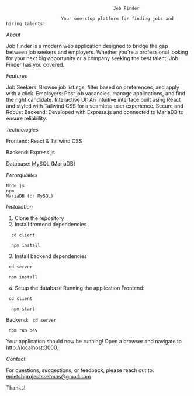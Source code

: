                                              Job Finder

                         Your one-stop platform for finding jobs and hiring talents!

_About_

Job Finder is a modern web application designed to bridge the gap between job seekers and employers. Whether you're a professional looking for your next big opportunity or a company seeking the best talent, Job Finder has you covered.

_Features_

Job Seekers: Browse job listings, filter based on preferences, and apply with a click. Employers: Post job vacancies, manage applications, and find the right candidate. Interactive UI: An intuitive interface built using React and styled with Tailwind CSS for a seamless user experience. Secure and Robust Backend: Developed with Express.js and connected to MariaDB to ensure reliability.

_Technologies_

Frontend: React & Tailwind CSS

Backend: Express.js

Database: MySQL (MariaDB)

_Prerequisites_

    Node.js
    npm
    MariaDB (or MySQL)

_Installation_

1. Clone the repository
2. Install frontend dependencies

`  cd client`

`  npm install`

3. Install backend dependencies

 ` cd server`
 
 ` npm install`
  
4. Setup the database
 Running the application
 Frontend:

 ` cd client`
 
`  npm start`

 Backend:
 ` cd server`
 
 ` npm run dev`

Your application should now be running! Open a browser and navigate to [http://localhost:3000](http://localhost:3000).

_Contact_

For questions, suggestions, or feedback, please reach out to:
epietchprojectssetmas@gmail.com

Thanks!

